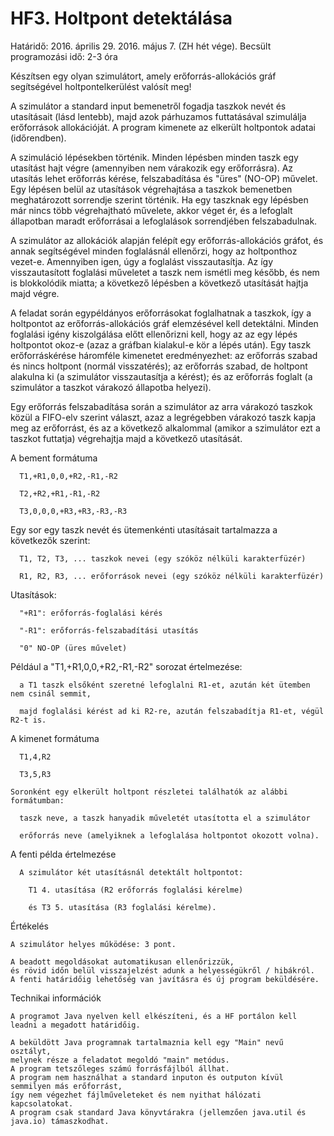# HF3. Holtpont detektálása
Határidő: 2016. április 29. 2016. május 7. (ZH hét vége). Becsült programozási idő: 2-3 óra

Készítsen egy olyan szimulátort, amely erőforrás-allokációs gráf segítségével holtpontelkerülést valósít meg!

  A szimulátor a standard input bemenetről fogadja taszkok nevét és utasításait (lásd lentebb), majd azok párhuzamos futtatásával szimulálja erőforrások allokációját. A program kimenete az elkerült holtpontok adatai (időrendben).

  A szimuláció lépésekben történik. Minden lépésben minden taszk egy utasítást hajt végre (amennyiben nem várakozik egy erőforrásra). Az utasítás lehet erőforrás kérése, felszabadítása és "üres" (NO-OP) művelet. Egy lépésen belül az utasítások végrehajtása a taszkok bemenetben meghatározott sorrendje szerint történik. Ha egy taszknak egy lépésben már nincs több végrehajtható művelete, akkor véget ér, és a lefoglalt állapotban maradt erőforrásai a lefoglalások sorrendjében felszabadulnak.

  A szimulátor az allokációk alapján felépít egy erőforrás-allokációs gráfot, és annak segítségével minden foglalásnál ellenőrzi, hogy az  holtponthoz vezet-e. Amennyiben igen, úgy a foglalást visszautasítja. Az így visszautasított foglalási műveletet a taszk nem ismétli meg később, és nem is blokkolódik miatta; a következő lépésben a következő utasítását hajtja majd végre.

  A feladat során egypéldányos erőforrásokat foglalhatnak a taszkok, így a holtpontot az erőforrás-allokációs gráf elemzésével kell detektálni. Minden foglalási igény kiszolgálása előtt ellenőrizni kell, hogy az az egy lépés holtpontot okoz-e (azaz a gráfban kialakul-e kör a lépés után). Egy taszk erőforráskérése háromféle kimenetet eredményezhet: az erőforrás szabad és nincs holtpont (normál visszatérés); az erőforrás szabad, de holtpont alakulna ki (a szimulátor visszautasítja a kérést); és az erőforrás foglalt (a szimulátor a taszkot várakozó állapotba helyezi).

  Egy erőforrás felszabadítása során a szimulátor az arra várakozó taszkok közül a FIFO-elv szerint választ, azaz a legrégebben várakozó taszk kapja meg az erőforrást, és az a következő alkalommal (amikor a szimulátor ezt a taszkot futtatja) végrehajtja majd a következő utasítását.

A bement formátuma

      T1,+R1,0,0,+R2,-R1,-R2
  
      T2,+R2,+R1,-R1,-R2
  
      T3,0,0,0,+R3,+R3,-R3,-R3
  
  Egy sor egy taszk nevét és ütemenkénti utasításait tartalmazza a következők szerint:
  
      T1, T2, T3, ... taszkok nevei (egy szóköz nélküli karakterfüzér)
      
      R1, R2, R3, ... erőforrások nevei (egy szóköz nélküli karakterfüzér)
  
  Utasítások:
  
      "+R1": erőforrás-foglalási kérés
  
      "-R1": erőforrás-felszabadítási utasítás
  
      "0" NO-OP (üres művelet)

  Például a "T1,+R1,0,0,+R2,-R1,-R2" sorozat értelmezése:
    
      a T1 taszk elsőként szeretné lefoglalni R1-et, azután két ütemben nem csinál semmit,
    
      majd foglalási kérést ad ki R2-re, azután felszabadítja R1-et, végül R2-t is.

A kimenet formátuma

      T1,4,R2
      
      T3,5,R3
  
    Soronként egy elkerült holtpont részletei találhatók az alábbi formátumban:
    
      taszk neve, a taszk hanyadik műveletét utasította el a szimulátor
      
      erőforrás neve (amelyiknek a lefoglalása holtpontot okozott volna).


A fenti példa értelmezése

      A szimulátor két utasításnál detektált holtpontot:
      
        T1 4. utasítása (R2 erőforrás foglalási kérelme)
        
        és T3 5. utasítása (R3 foglalási kérelme).

Értékelés

    A szimulátor helyes működése: 3 pont.

    A beadott megoldásokat automatikusan ellenőrizzük,
    és rövid időn belül visszajelzést adunk a helyességükről / hibákról.
    A fenti határidőig lehetőség van javításra és új program beküldésére.

Technikai információk

    A programot Java nyelven kell elkészíteni, és a HF portálon kell leadni a megadott határidőig.

    A beküldött Java programnak tartalmaznia kell egy "Main" nevű osztályt,
    melynek része a feladatot megoldó "main" metódus.
    A program tetszőleges számú forrásfájlból állhat.
    A program nem használhat a standard inputon és outputon kívül semmilyen más erőforrást,
    így nem végezhet fájlműveleteket és nem nyithat hálózati kapcsolatokat.
    A program csak standard Java könyvtárakra (jellemzően java.util és java.io) támaszkodhat.
